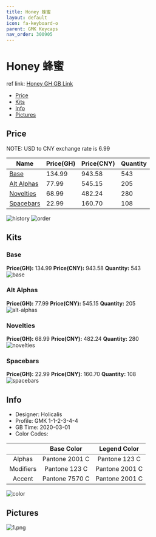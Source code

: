 ```yaml
---
title: Honey 蜂蜜
layout: default
icon: fa-keyboard-o
parent: GMK Keycaps
nav_order: 300905
---
```


# Honey 蜂蜜

ref link: [Honey GH GB Link](https://geekhack.org/index.php?topic=104903.0)  
* [Price](#price)  
* [Kits](#kits)  
* [Info](#info)  
* [Pictures](#pictures)  


## Price  

NOTE: USD to CNY exchange rate is 6.99

| Name          | Price(GH)    |  Price(CNY) | Quantity |
| ------------- | ------------ |  ---------- | -------- |
|[Base](#base)|134.99|943.58|543|
|[Alt Alphas](#alt-alphas)|77.99|545.15|205|
|[Novelties](#novelties)|68.99|482.24|280|
|[Spacebars](#spacebars)|22.99|160.70|108|

<img src="{{ 'assets/images/gmk-keycaps/honey/history.png' | relative_url }}" alt="history" class="image featured">
<img src="{{ 'assets/images/gmk-keycaps/honey/order.png' | relative_url }}" alt="order" class="image featured">

## Kits  
### Base  
**Price(GH):** 134.99    **Price(CNY):** 943.58    **Quantity:** 543  
<img src="{{ 'assets/images/gmk-keycaps/honey/kits_pics/base.png' | relative_url }}" alt="base" class="image featured">

### Alt Alphas  
**Price(GH):** 77.99    **Price(CNY):** 545.15    **Quantity:** 205  
<img src="{{ 'assets/images/gmk-keycaps/honey/kits_pics/alt-alphas.png' | relative_url }}" alt="alt-alphas" class="image featured">

### Novelties  
**Price(GH):** 68.99    **Price(CNY):** 482.24    **Quantity:** 280  
<img src="{{ 'assets/images/gmk-keycaps/honey/kits_pics/novelties.png' | relative_url }}" alt="novelties" class="image featured">

### Spacebars  
**Price(GH):** 22.99    **Price(CNY):** 160.70    **Quantity:** 108  
<img src="{{ 'assets/images/gmk-keycaps/honey/kits_pics/spacebars.png' | relative_url }}" alt="spacebars" class="image featured">


## Info  
* Designer: Holicalis  
* Profile: GMK 1-1-2-3-4-4  
* GB Time: 2020-03-01  
* Color Codes:  

| |Base Color     | Legend Color
| :-------------: | :-------------: | :------------:
|Alphas|Pantone 2001 C|Pantone 123 C
|Modifiers|Pantone 123 C|Pantone 2001 C
|Accent|Pantone 7570 C|Pantone 2001 C

<img src="{{ 'assets/images/gmk-keycaps/honey/color.png' | relative_url }}" alt="color" class="image featured">


## Pictures  
<img src="{{ 'assets/images/gmk-keycaps/honey/rendering_pics/1.png' | relative_url }}" alt="1.png" class="image featured">
